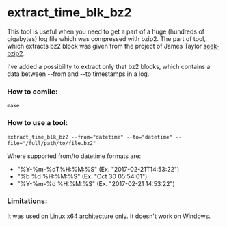 # extract_time_blk_bz2

This tool is useful when you need to get a part of a huge (hundreds of gigabytes) log file which was compressed with bzip2. The part of tool, which extracts bz2 block was given from the project of James Taylor [seek-bzip2](https://bitbucket.org/james_taylor/seek-bzip2). 

I've added a possibility to extract only that bz2 blocks, which contains a data between --from and --to timestamps in a log.


### How to comile:
`make`


### How to use a tool:
`extract_time_blk_bz2 --from="datetime" --to="datetime" --file="/full/path/to/file.bz2"`

Where supported from/to datetime formats are:

- "%Y-%m-%dT%H:%M:%S" (Ex. "2017-02-21T14:53:22")
- "%b %d %H:%M:%S"    (Ex. "Oct 30 05:54:01") 
- "%Y-%m-%d %H:%M:%S" (Ex. "2017-02-21 14:53:22")

### Limitations:
It was used on Linux x64 architecture only. It doesn't work on Windows.
